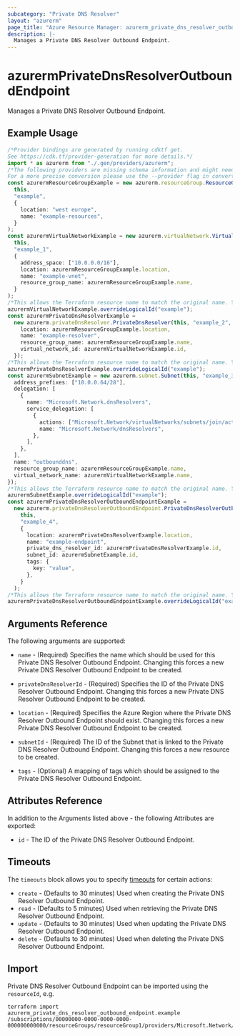 ```yaml
---
subcategory: "Private DNS Resolver"
layout: "azurerm"
page_title: "Azure Resource Manager: azurerm_private_dns_resolver_outbound_endpoint"
description: |-
  Manages a Private DNS Resolver Outbound Endpoint.
---
```


# azurermPrivateDnsResolverOutboundEndpoint

Manages a Private DNS Resolver Outbound Endpoint.

## Example Usage

```typescript
/*Provider bindings are generated by running cdktf get.
See https://cdk.tf/provider-generation for more details.*/
import * as azurerm from "./.gen/providers/azurerm";
/*The following providers are missing schema information and might need manual adjustments to synthesize correctly: azurerm.
For a more precise conversion please use the --provider flag in convert.*/
const azurermResourceGroupExample = new azurerm.resourceGroup.ResourceGroup(
  this,
  "example",
  {
    location: "west europe",
    name: "example-resources",
  }
);
const azurermVirtualNetworkExample = new azurerm.virtualNetwork.VirtualNetwork(
  this,
  "example_1",
  {
    address_space: ["10.0.0.0/16"],
    location: azurermResourceGroupExample.location,
    name: "example-vnet",
    resource_group_name: azurermResourceGroupExample.name,
  }
);
/*This allows the Terraform resource name to match the original name. You can remove the call if you don't need them to match.*/
azurermVirtualNetworkExample.overrideLogicalId("example");
const azurermPrivateDnsResolverExample =
  new azurerm.privateDnsResolver.PrivateDnsResolver(this, "example_2", {
    location: azurermResourceGroupExample.location,
    name: "example-resolver",
    resource_group_name: azurermResourceGroupExample.name,
    virtual_network_id: azurermVirtualNetworkExample.id,
  });
/*This allows the Terraform resource name to match the original name. You can remove the call if you don't need them to match.*/
azurermPrivateDnsResolverExample.overrideLogicalId("example");
const azurermSubnetExample = new azurerm.subnet.Subnet(this, "example_3", {
  address_prefixes: ["10.0.0.64/28"],
  delegation: [
    {
      name: "Microsoft.Network.dnsResolvers",
      service_delegation: [
        {
          actions: ["Microsoft.Network/virtualNetworks/subnets/join/action"],
          name: "Microsoft.Network/dnsResolvers",
        },
      ],
    },
  ],
  name: "outbounddns",
  resource_group_name: azurermResourceGroupExample.name,
  virtual_network_name: azurermVirtualNetworkExample.name,
});
/*This allows the Terraform resource name to match the original name. You can remove the call if you don't need them to match.*/
azurermSubnetExample.overrideLogicalId("example");
const azurermPrivateDnsResolverOutboundEndpointExample =
  new azurerm.privateDnsResolverOutboundEndpoint.PrivateDnsResolverOutboundEndpoint(
    this,
    "example_4",
    {
      location: azurermPrivateDnsResolverExample.location,
      name: "example-endpoint",
      private_dns_resolver_id: azurermPrivateDnsResolverExample.id,
      subnet_id: azurermSubnetExample.id,
      tags: {
        key: "value",
      },
    }
  );
/*This allows the Terraform resource name to match the original name. You can remove the call if you don't need them to match.*/
azurermPrivateDnsResolverOutboundEndpointExample.overrideLogicalId("example");

```

## Arguments Reference

The following arguments are supported:

*   `name` - (Required) Specifies the name which should be used for this Private DNS Resolver Outbound Endpoint. Changing this forces a new Private DNS Resolver Outbound Endpoint to be created.

*   `privateDnsResolverId` - (Required) Specifies the ID of the Private DNS Resolver Outbound Endpoint. Changing this forces a new Private DNS Resolver Outbound Endpoint to be created.

*   `location` - (Required) Specifies the Azure Region where the Private DNS Resolver Outbound Endpoint should exist. Changing this forces a new Private DNS Resolver Outbound Endpoint to be created.

*   `subnetId` - (Required) The ID of the Subnet that is linked to the Private DNS Resolver Outbound Endpoint. Changing this forces a new resource to be created.

*   `tags` - (Optional) A mapping of tags which should be assigned to the Private DNS Resolver Outbound Endpoint.

## Attributes Reference

In addition to the Arguments listed above - the following Attributes are exported:

* `id` - The ID of the Private DNS Resolver Outbound Endpoint.

## Timeouts

The `timeouts` block allows you to specify [timeouts](https://www.terraform.io/docs/configuration/resources.html#timeouts) for certain actions:

* `create` - (Defaults to 30 minutes) Used when creating the Private DNS Resolver Outbound Endpoint.
* `read` - (Defaults to 5 minutes) Used when retrieving the Private DNS Resolver Outbound Endpoint.
* `update` - (Defaults to 30 minutes) Used when updating the Private DNS Resolver Outbound Endpoint.
* `delete` - (Defaults to 30 minutes) Used when deleting the Private DNS Resolver Outbound Endpoint.

## Import

Private DNS Resolver Outbound Endpoint can be imported using the `resourceId`, e.g.

```console
terraform import azurerm_private_dns_resolver_outbound_endpoint.example /subscriptions/00000000-0000-0000-0000-000000000000/resourceGroups/resourceGroup1/providers/Microsoft.Network/dnsResolvers/dnsResolver1/outboundEndpoints/outboundEndpoint1
```
